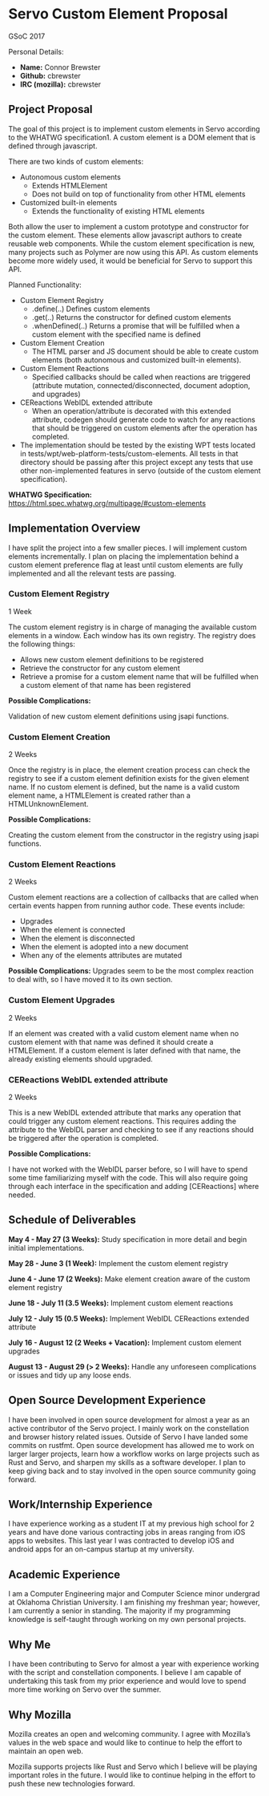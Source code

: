 # Servo Custom Element Proposal
GSoC 2017

Personal Details:
* **Name:** Connor Brewster
* **Github:** cbrewster
* **IRC (mozilla):** cbrewster

## Project Proposal

The goal of this project is to implement custom elements in Servo according to the WHATWG specification1. A custom element is a DOM element that is defined through javascript.

There are two kinds of custom elements:
* Autonomous custom elements
  * Extends HTMLElement
  * Does not build on top of functionality from other HTML elements
* Customized built-in elements
  * Extends the functionality of existing HTML elements

Both allow the user to implement a custom prototype and constructor for the custom element. These elements allow javascript authors to create reusable web components. While the custom element specification is new, many projects such as Polymer are now using this API. As custom elements become more widely used, it would be beneficial for Servo to support this API.

Planned Functionality:
* Custom Element Registry
  * .define(..) Defines custom elements
  * .get(..) Returns the constructor for defined custom elements
  * .whenDefined(..) Returns a promise that will be fulfilled when a custom element with the specified name is defined
* Custom Element Creation
  * The HTML parser and JS document should be able to create custom elements (both autonomous and customized built-in elements).
* Custom Element Reactions
  * Specified callbacks should be called when reactions are triggered (attribute mutation, connected/disconnected, document adoption, and upgrades)
* CEReactions WebIDL extended attribute
  * When an operation/attribute is decorated with this extended attribute, codegen should generate code to watch for any reactions that should be triggered on custom elements after the operation has completed.
* The implementation should be tested by the existing WPT tests located in tests/wpt/web-platform-tests/custom-elements. All tests in that directory should be passing after this project except any tests that use other non-implemented features in servo (outside of the custom element specification).

**WHATWG Specification:** https://html.spec.whatwg.org/multipage/#custom-elements

## Implementation Overview

I have split the project into a few smaller pieces. I will implement custom elements incrementally. I plan on placing the implementation behind a custom element preference flag at least until custom elements are fully implemented and all the relevant tests are passing.

### Custom Element Registry
1 Week

The custom element registry is in charge of managing the available custom elements in a window. Each window has its own registry.
The registry does the following things:
* Allows new custom element definitions to be registered
* Retrieve the constructor for any custom element
* Retrieve a promise for a custom element name that will be fulfilled when a custom element of that name has been registered

**Possible Complications:**

Validation of new custom element definitions using jsapi functions.

### Custom Element Creation
2 Weeks

Once the registry is in place, the element creation process can check the registry to see if a custom element definition exists for the given element name. If no custom element is defined, but the name is a valid custom element name, a HTMLElement is created rather than a HTMLUnknownElement.

**Possible Complications:**

Creating the custom element from the constructor in the registry using jsapi functions.

### Custom Element Reactions
2 Weeks

Custom element reactions are a collection of callbacks that are called when certain events happen from running author code. These events include:
* Upgrades
* When the element is connected
* When the element is disconnected
* When the element is adopted into a new document
* When any of the elements attributes are mutated

**Possible Complications:**
Upgrades seem to be the most complex reaction to deal with, so I have moved it to its own section.

### Custom Element Upgrades
2 Weeks

If an element was created with a valid custom element name when no custom element with that name was defined it should create a HTMLElement. If a custom element is later defined with that name, the already existing elements should upgraded.

### CEReactions WebIDL extended attribute
2 Weeks

This is a new WebIDL extended attribute that marks any operation that could trigger any custom element reactions. This requires adding the attribute to the WebIDL parser and checking to see if any reactions should be triggered after the operation is completed.

**Possible Complications:**

I have not worked with the WebIDL parser before, so I will have to spend some time familiarizing myself with the code. This will also require going through each interface in the specification and adding [CEReactions] where needed.

## Schedule of Deliverables
**May 4 - May 27 (3 Weeks):** Study specification in more detail and begin initial implementations.

**May 28 - June 3 (1 Week):** Implement the custom element registry

**June 4 - June 17 (2 Weeks):** Make element creation aware of the custom element registry

**June 18 - July 11 (3.5 Weeks):** Implement custom element reactions

**July 12 - July 15 (0.5 Weeks):** Implement WebIDL CEReactions extended attribute

**July 16 - August 12 (2 Weeks + Vacation):** Implement custom element upgrades

**August 13 - August 29 (> 2 Weeks):** Handle any unforeseen complications or issues and tidy up any loose ends.

## Open Source Development Experience
I have been involved in open source development for almost a year as an active contributor of the Servo project. I mainly work on the constellation and browser history related issues. Outside of Servo I have landed some commits on rustfmt. Open source development has allowed me to work on larger larger projects, learn how a workflow works on large projects such as Rust and Servo, and sharpen my skills as a software developer. I plan to keep giving back and to stay involved in the open source community going forward.

## Work/Internship Experience
I have experience working as a student IT at my previous high school for 2 years and have done various contracting jobs in areas ranging from iOS apps to websites. This last year I was contracted to develop iOS and android apps for an on-campus startup at my university.

## Academic Experience
I am a Computer Engineering major and Computer Science minor undergrad at Oklahoma Christian University. I am finishing my freshman year; however, I am currently a senior in standing. The majority if my programming knowledge is self-taught through working on my own personal projects.

## Why Me
I have been contributing to Servo for almost a year with experience working with the script and constellation components. I believe I am capable of undertaking this task from my prior experience and would love to spend more time working on Servo over the summer.

## Why Mozilla
Mozilla creates an open and welcoming community. I agree with Mozilla’s values in the web space and would like to continue to help the effort to maintain an open web.

Mozilla supports projects like Rust and Servo which I believe will be playing important roles in the future. I would like to continue helping in the effort to push these new technologies forward.
